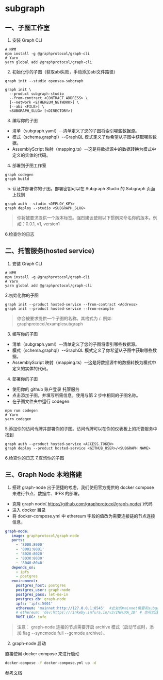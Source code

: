 # subgraph

## 一、子图工作室
1. 安装 Graph CLI
```shell
# NPM
npm install -g @graphprotocol/graph-cli
# Yarn
yarn global add @graphprotocol/graph-cli
```
2. 初始化你的子图（获取abi失败，手动添加abi文件路径）
```shell
graph init --studio opensea-subgraph

graph init \
  --product subgraph-studio
  --from-contract <CONTRACT_ADDRESS> \
  [--network <ETHEREUM_NETWORK>] \
  [--abi <FILE>] \
  <SUBGRAPH_SLUG> [<DIRECTORY>]
```
3. 编写你的子图
- 清单（subgraph.yaml）--清单定义了您的子图将索引哪些数据源。
- 模式（schema.graphql）--GraphQL 模式定义了你希望从子图中获取哪些数据。
- AssemblyScript 映射（mapping.ts）--这是将数据源中的数据转换为模式中定义的实体的代码。
4. 部署到子图工作室
```shell
graph codegen
graph build
```
5. 认证并部署你的子图。部署密钥可以在 Subgraph Studio 的 Subgraph 页面上找到
```shell
graph auth --studio <DEPLOY_KEY>
graph deploy --studio <SUBGRAPH_SLUG>
```
> 你将被要求提供一个版本标签。强烈建议使用以下惯例来命名你的版本。例如：0.0.1, v1, version1

6.检查你的日志

## 二、托管服务(hosted service)
1. 安装 Graph CLI
```shell
# NPM
npm install -g @graphprotocol/graph-cli
# Yarn
yarn global add @graphprotocol/graph-cli
```
2.初始化你的子图
```shell
graph init --product hosted-service --from-contract <Address>
graph init --product hosted-service --from-example
```
> 你会被要求提供一个子图的名称。其格式为 <Github>/<Subgraph Name>. 例如: graphprotocol/examplesubgraph

3. 编写你的子图
- 清单（subgraph.yaml）--清单定义了您的子图将索引哪些数据源。
- 模式（schema.graphql）--GraphQL 模式定义了你希望从子图中获取哪些数据。
- AssemblyScript 映射（mapping.ts）--这是将数据源中的数据转换为模式中定义的实体的代码。
4. 部署你的子图
- 使用你的 github 账户登录 托管服务
- 点击添加子图，并填写所需信息。使用与第 2 步中相同的子图名称。
- 在子图文件夹中运行 codegen
```shell
npm run codegen
# Yarn
yarn codegen
```
5.添加你的访问令牌并部署你的子图。访问令牌可以在你的仪表板上的托管服务中找到
```shell
graph auth --product hosted-service <ACCESS_TOKEN>
graph deploy --product hosted-service <GITHUB_USER>/<SUBGRAPH NAME>
```
6.检查你的日志
7.查询你的子图

## 三、Graph Node 本地搭建

1. 搭建 graph-node
   出于便捷的考虑，我们使用官方提供的 docker compose 来进行节点、数据库、IPFS 的部署。

- 克隆 graph node( https://github.com/graphprotocol/graph-node/ )代码
- 进入 docker 目录
- 将 docker-compose.yml 中 ethereum 字段的值改为需要连接链的节点连接信息。

```yaml
graph-node:
   image: graphprotocol/graph-node
   ports:
     - '8000:8000'
     - '8001:8001'
     - '8020:8020'
     - '8030:8030'
     - '8040:8040'
   depends_on:
     - ipfs
     - postgres
   environment:
     postgres_host: postgres
     postgres_user: graph-node
     postgres_pass: let-me-in
     postgres_db: graph-node
     ipfs: 'ipfs:5001'
     ethereum: 'mainnet:http://127.0.0.1:8545'  #此处的mainnet需要和subgraph.yml里network对应上
     # ethereum: 'dev:https://rinkeby.infura.io/v3/INFURA_ID' # 也可以连测试网络
     RUST_LOG: info
```

> 注意： graph-node 连接的节点需要开启 archive 模式（启动节点时，添加 flag --syncmode full --gcmode archive）。

2. graph-node 启动

直接使用 docker compose 来进行启动

```bash
docker-compose -f docker-compose.yml up -d
```

[参考文档](https://thegraph.com/docs/zh/)